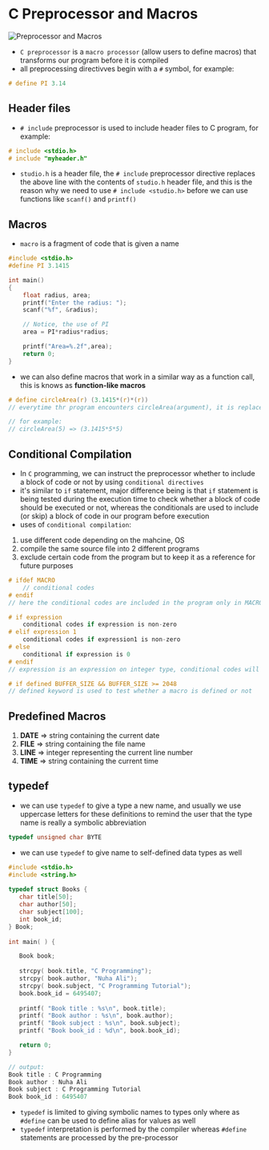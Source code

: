 # **C Preprocessor and Macros**
![Preprocessor and Macros](https://cdn.programiz.com/sites/tutorial2program/files/c-preprocessor.jpg)
- `C preprocessor` is a `macro processor` (allow users to define macros) that transforms our program before it is compiled
- all preprocessing directivves begin with a `#` symbol, for example:
```C
# define PI 3.14
```

## **Header files**
- `# include` preprocessor is used to include header files to C program, for example:
```C
# include <stdio.h>
# include "myheader.h"
```
- `studio.h` is a header file, the `# include` preprocessor directive replaces the above line with the contents of `studio.h` header file, and this is the reason why we need to use `# include <studio.h>` before we can use functions like `scanf()` and `printf()`

## **Macros**
- `macro` is a fragment of code that is given a name
```C
#include <stdio.h>
#define PI 3.1415

int main()
{
    float radius, area;
    printf("Enter the radius: ");
    scanf("%f", &radius);

    // Notice, the use of PI
    area = PI*radius*radius;

    printf("Area=%.2f",area);
    return 0;
}
```
- we can also define macros that work in a similar way as a function call, this is knows as **function-like macros**
```C
# define circleArea(r) (3.1415*(r)*(r))
// everytime thr program encounters circleArea(argument), it is replaced by (3.1415**argument*argument)

// for example:
// circleArea(5) => (3.1415*5*5)
```

## **Conditional Compilation**
- In `C` programming, we can instruct the preprocessor whether to include a block of code or not by using `conditional directives`
- it's similar to `if` statement, major difference being is that `if` statement is being tested during the execution time to check whether a block of code should be executed or not, whereas the conditionals are used to include (or skip) a block of code in our program before execution
- uses of `conditional compilation`:
1. use different code depending on the mahcine, OS
2. compile the same source file into 2 different programs
3. exclude certain code from the program but to keep it as a reference for future purposes

```C
# ifdef MACRO
    // conditional codes
# endif
// here the conditional codes are included in the program only in MACRO is defined
```
```C
# if expression
    conditional codes if expression is non-zero
# elif expression 1
    conditional codes if expression1 is non-zero
# else
    conditional if expression is 0
# endif
// expression is an expression on integer type, conditional codes will only be included if the expression is evaluated to a non-zero value
```
```C
# if defined BUFFER_SIZE && BUFFER_SIZE >= 2048
// defined keyword is used to test whether a macro is defined or not
```

## **Predefined Macros**
1. **__DATE__** => string containing the current date
2. **__FILE__** => string containing the file name
3. **__LINE__** => integer representing the current line number
4. **__TIME__** => string containing the current time

## **typedef**
- we can use `typedef` to give a type a new name, and usually we use uppercase letters for these definitions to remind the user that the type name is really a symbolic abbreviation
```C
typedef unsigned char BYTE
```
- we can use `typedef` to give name to self-defined data types as well
```C
#include <stdio.h>
#include <string.h>
 
typedef struct Books {
   char title[50];
   char author[50];
   char subject[100];
   int book_id;
} Book;
 
int main( ) {

   Book book;
 
   strcpy( book.title, "C Programming");
   strcpy( book.author, "Nuha Ali"); 
   strcpy( book.subject, "C Programming Tutorial");
   book.book_id = 6495407;
 
   printf( "Book title : %s\n", book.title);
   printf( "Book author : %s\n", book.author);
   printf( "Book subject : %s\n", book.subject);
   printf( "Book book_id : %d\n", book.book_id);

   return 0;
}

// output:
Book title : C Programming
Book author : Nuha Ali
Book subject : C Programming Tutorial
Book book_id : 6495407
```
- `typedef` is limited to giving symbolic names to types only where as `#define` can be used to define alias for values as well
- `typedef` interpretation is performed by the compiler whereas `#define` statements are processed by the pre-processor